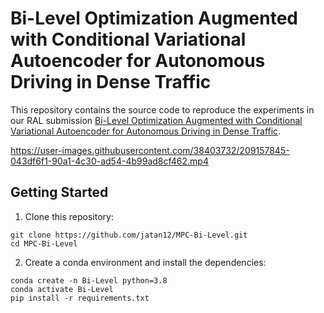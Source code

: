 # Bi-Level Optimization Augmented with Conditional Variational Autoencoder for Autonomous Driving in Dense Traffic

This repository contains the source code to reproduce the experiments in our RAL submission [Bi-Level Optimization Augmented with Conditional Variational Autoencoder for Autonomous Driving in Dense Traffic](https://arxiv.org/abs/2212.02224).

https://user-images.githubusercontent.com/38403732/209157845-043df6f1-90a1-4c30-ad54-4b99ad8cf462.mp4

## Getting Started

1. Clone this repository:

```
git clone https://github.com/jatan12/MPC-Bi-Level.git
cd MPC-Bi-Level
```
2. Create a conda environment and install the dependencies:

```
conda create -n Bi-Level python=3.8
conda activate Bi-Level
pip install -r requirements.txt
```
